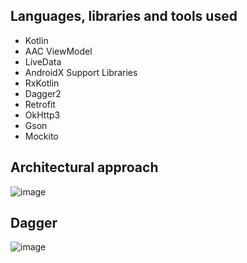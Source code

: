 Languages, libraries and tools used
----------------- 

* Kotlin
* AAC ViewModel
* LiveData
* AndroidX Support Libraries
* RxKotlin
* Dagger2
* Retrofit
* OkHttp3
* Gson
* Mockito

Architectural approach
-----------------
![image](https://github.com/mkw8263/AndroidCleanArchitectureDemo/blob/master/architecture.png)


Dagger
-----------------
![image](https://github.com/mkw8263/AndroidCleanArchitectureDemo/blob/master/dagger2.png)
